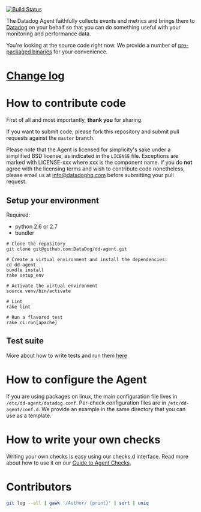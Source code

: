 [![Build Status](https://travis-ci.org/DataDog/dd-agent.svg?branch=master)](https://travis-ci.org/DataDog/dd-agent)

The Datadog Agent faithfully collects events and metrics and brings
them to [Datadog](https://app.datadoghq.com) on your behalf so that
you can do something useful with your monitoring and performance data.

You're looking at the source code right now. We provide a number of
[pre-packaged binaries](https://app.datadoghq.com/account/settings#agent) for your convenience.

# [Change log](https://github.com/DataDog/dd-agent/blob/master/CHANGELOG.md)

# How to contribute code

First of all and most importantly, **thank you** for sharing.

If you want to submit code, please fork this repository and submit pull requests against the `master` branch.

Please note that the Agent is licensed for simplicity's sake
under a simplified BSD license, as indicated in the `LICENSE` file.
Exceptions are marked with LICENSE-xxx where xxx is the component name.
If you do **not** agree with the licensing terms and wish to contribute code nonetheless,
please email us at <info@datadoghq.com> before submitting your
pull request.

## Setup your environment

Required:
- python 2.6 or 2.7
- bundler

```
# Clone the repository
git clone git@github.com:DataDog/dd-agent.git

# Create a virtual environment and install the dependencies:
cd dd-agent
bundle install
rake setup_env

# Activate the virtual environment
source venv/bin/activate

# Lint
rake lint

# Run a flavored test
rake ci:run[apache]
```

## Test suite

More about how to write tests and run them [here](https://github.com/DataDog/dd-agent/blob/master/tests/README.md)

# How to configure the Agent

If you are using packages on linux, the main configuration file lives 
in `/etc/dd-agent/datadog.conf`. Per-check configuration files are in
`/etc/dd-agent/conf.d`. We provide an example in the same directory
that you can use as a template.

# How to write your own checks

Writing your own checks is easy using our checks.d interface. Read more about
how to use it on our [Guide to Agent Checks](http://docs.datadoghq.com/guides/agent_checks/).

# Contributors

```bash
git log --all | gawk '/Author/ {print}' | sort | uniq
```
